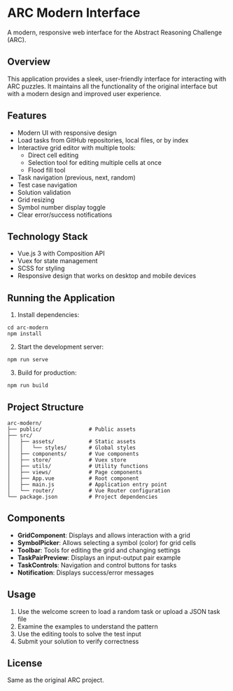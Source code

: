 # ARC Modern Interface

A modern, responsive web interface for the Abstract Reasoning Challenge (ARC).

## Overview

This application provides a sleek, user-friendly interface for interacting with ARC puzzles. It maintains all the functionality of the original interface but with a modern design and improved user experience.

## Features

- Modern UI with responsive design
- Load tasks from GitHub repositories, local files, or by index
- Interactive grid editor with multiple tools:
  - Direct cell editing
  - Selection tool for editing multiple cells at once
  - Flood fill tool
- Task navigation (previous, next, random)
- Test case navigation
- Solution validation
- Grid resizing
- Symbol number display toggle
- Clear error/success notifications

## Technology Stack

- Vue.js 3 with Composition API
- Vuex for state management 
- SCSS for styling
- Responsive design that works on desktop and mobile devices

## Running the Application

1. Install dependencies:
```
cd arc-modern
npm install
```

2. Start the development server:
```
npm run serve
```

3. Build for production:
```
npm run build
```

## Project Structure

```
arc-modern/
├── public/               # Public assets
├── src/
│   ├── assets/           # Static assets
│   │   └── styles/       # Global styles
│   ├── components/       # Vue components
│   ├── store/            # Vuex store
│   ├── utils/            # Utility functions
│   ├── views/            # Page components
│   ├── App.vue           # Root component
│   ├── main.js           # Application entry point
│   └── router/           # Vue Router configuration
└── package.json          # Project dependencies
```

## Components

- **GridComponent**: Displays and allows interaction with a grid
- **SymbolPicker**: Allows selecting a symbol (color) for grid cells
- **Toolbar**: Tools for editing the grid and changing settings
- **TaskPairPreview**: Displays an input-output pair example
- **TaskControls**: Navigation and control buttons for tasks
- **Notification**: Displays success/error messages

## Usage

1. Use the welcome screen to load a random task or upload a JSON task file
2. Examine the examples to understand the pattern
3. Use the editing tools to solve the test input
4. Submit your solution to verify correctness

## License

Same as the original ARC project. 